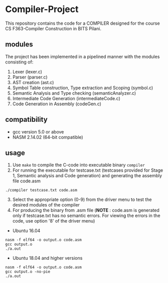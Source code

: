 # Compiler-Project
This repository contains the code for a COMPILER designed for the course CS F363-Compiler Construction in BITS Pilani.

## modules
The project has been implemented in a pipelined manner with the modules consisting of:
1. Lexer (lexer.c)
2. Parser (parser.c)
3. AST creation (ast.c)
4. Symbol Table construction, Type extraction and Scoping (symbol.c)
5. Semantic Analysis and Type checking (semanticAnalyzer.c)
6. Intermediate Code Generation (intermediateCode.c)
7. Code Generation in Assembly (codeGen.c)

## compatibility
- gcc version 5.0 or above
- NASM 2.14.02 (64-bit compatible)

## usage
1. Use `make` to compile the C-code into executable binary `compiler`
2. For running the executable for testcase.txt (testcases provided for Stage 1, Semantic analysis and Code generation) and     generating the assembly file code.asm
 ```
 ./compiler testcase.txt code.asm
 ```
3. Select the appropriate option (0-9) from the driver menu to test the desired modules of the compiler
4. For producing the binary from .asm file
(**NOTE** : code.asm is generated only if testcase.txt has no semantic errors. For viewing the errors in the code, use option '8' of the driver menu)

  - Ubuntu 16.04
  ```
  nasm -f elf64 -o output.o code.asm
  gcc output.o
  ./a.out
  ```
  
  - Ubuntu 18.04 and higher versions
  ```
  nasm -f elf64 -o output.o code.asm
  gcc output.o -no-pie
  ./a.out
  ```
